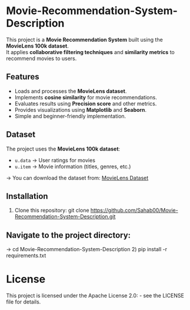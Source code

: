 # Movie-Recommendation-System-Description

This project is a **Movie Recommendation System** built using the **MovieLens 100k dataset**.  
It applies **collaborative filtering techniques** and **similarity metrics** to recommend movies to users.

##  Features
- Loads and processes the **MovieLens dataset**.
- Implements **cosine similarity** for movie recommendations.
- Evaluates results using **Precision score** and other metrics.
- Provides visualizations using **Matplotlib** and **Seaborn**.
- Simple and beginner-friendly implementation.

##  Dataset
The project uses the **MovieLens 100k dataset**:
- `u.data` → User ratings for movies  
- `u.item` → Movie information (titles, genres, etc.)

-> You can download the dataset from: [MovieLens Dataset](https://grouplens.org/datasets/movielens/100k/)

## Installation
1) Clone this repository: git clone https://github.com/Sahab00/Movie-Recommendation-System-Description.git
## Navigate to the project directory:
-> cd Movie-Recommendation-System-Description
2) pip install -r requirements.txt

# License 
This project is licensed under the Apache License 2.0: - see the LICENSE file for details.
